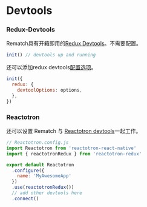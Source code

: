 # Devtools

### Redux-Devtools

Rematch具有开箱即用的[Redux Devtools](https://github.com/zalmoxisus/redux-devtools-extension)。不需要配置。

```javascript
init() // devtools up and running
```

还可以添加redux devtools[配置选项](https://github.com/zalmoxisus/redux-devtools-extension/blob/master/docs/API/Arguments.md)。

```javascript
init({
  redux: {
    devtoolOptions: options,
  },
})
```

### Reactotron

还可以设置 Rematch 与 [Reactotron devtools](https://github.com/infinitered/reactotron)一起工作。

```javascript
// Reactotron.config.js
import Reactotron from 'reactotron-react-native'
import { reactotronRedux } from 'reactotron-redux'

export default Reactotron
  .configure({
    name: 'MyAwesomeApp'
  })
  .use(reactotronRedux())
  // add other devtools here
  .connect()
```







